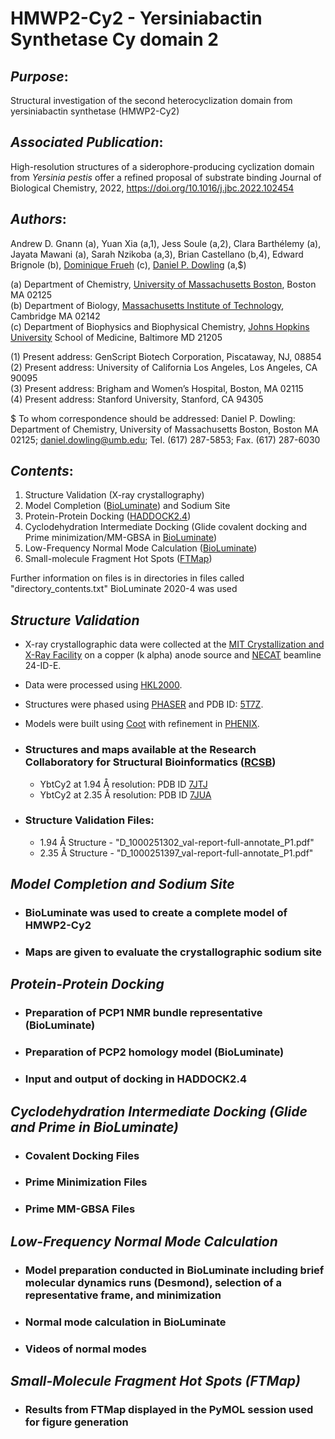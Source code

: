 **HMWP2-Cy2** - Yersiniabactin Synthetase Cy domain 2
=====================================================

*Purpose*:  
----------
Structural investigation of the second heterocyclization domain from yersiniabactin synthetase (HMWP2-Cy2)


*Associated Publication*:  
-------------------------
High-resolution structures of a siderophore-producing cyclization domain from *Yersinia pestis* offer a refined proposal of substrate binding
Journal of Biological Chemistry, 2022, https://doi.org/10.1016/j.jbc.2022.102454

*Authors*:  
--------
Andrew D. Gnann (a), Yuan Xia (a,1), Jess Soule (a,2), Clara Barthélemy (a), Jayata Mawani (a), Sarah Nzikoba (a,3), Brian Castellano (b,4), Edward Brignole (b), [Dominique Frueh](https://frueh.med.jhmi.edu/) (c), [Daniel P. Dowling](http://www.dpdowlinglab.net/index.html) (a,$)

(a) Department of Chemistry, [University of Massachusetts Boston](https://www.umb.edu/), Boston MA 02125  
(b) Department of Biology, [Massachusetts Institute of Technology](https://www.mit.edu/), Cambridge MA 02142  
(c) Department of Biophysics and Biophysical Chemistry, [Johns Hopkins University](https://www.jhu.edu/) School of Medicine, Baltimore MD 21205  

(1) Present address: GenScript Biotech Corporation, Piscataway, NJ, 08854  
(2) Present address: University of California Los Angeles, Los Angeles, CA 90095  
(3) Present address: Brigham and Women’s Hospital, Boston, MA 02115  
(4) Present address: Stanford University, Stanford, CA 94305  

$ To whom correspondence should be addressed: Daniel P. Dowling: Department of Chemistry, University of Massachusetts Boston, Boston MA 02125; daniel.dowling@umb.edu; Tel. (617) 287-5853; Fax. (617) 287-6030

*Contents*:  
-----------
1. Structure Validation (X-ray crystallography)
2. Model Completion ([BioLuminate](https://www.schrodinger.com/products/bioluminate)) and Sodium Site
3. Protein-Protein Docking ([HADDOCK2.4](https://wenmr.science.uu.nl/haddock2.4/))
4. Cyclodehydration Intermediate Docking (Glide covalent docking and Prime minimization/MM-GBSA in [BioLuminate](https://www.schrodinger.com/products/bioluminate))
5. Low-Frequency Normal Mode Calculation ([BioLuminate](https://www.schrodinger.com/products/bioluminate))
6. Small-molecule Fragment Hot Spots ([FTMap](https://ftmap.bu.edu/login.php))

Further information on files is in directories in files called "directory_contents.txt"
BioLuminate 2020-4 was used


*Structure Validation*  
---------------------
- X-ray crystallographic data were collected at the [MIT Crystallization and X-Ray Facility](http://web.mit.edu/cld/facilities/facilities.html) on a copper (k alpha) anode source and [NECAT](https://lilith.nec.aps.anl.gov/) beamline 24-ID-E.
- Data were processed using [HKL2000](https://hkl-xray.com/hkl-2000).
- Structures were phased using [PHASER](https://www.phaser.cimr.cam.ac.uk/index.php/Phaser_Crystallographic_Software) and PDB ID: [5T7Z](https://www.rcsb.org/structure/5T7Z).
- Models were built using [Coot](https://www2.mrc-lmb.cam.ac.uk/personal/pemsley/coot/) with refinement in [PHENIX](https://phenix-online.org/documentation/reference/refinement.html).

- ### Structures and maps available at the Research Collaboratory for Structural Bioinformatics ([RCSB](https://www.rcsb.org/))
	- YbtCy2 at 1.94 Å resolution: PDB ID [7JTJ](https://www.rcsb.org/structure/7JTJ)
	- YbtCy2 at 2.35 Å resolution: PDB ID [7JUA](https://www.rcsb.org/structure/7JUA)

- ### Structure Validation Files:
	- 1.94 Å Structure - "D_1000251302_val-report-full-annotate_P1.pdf"
	- 2.35 Å Structure - "D_1000251397_val-report-full-annotate_P1.pdf"


*Model Completion and Sodium Site*  
-------------------
- ### BioLuminate was used to create a complete model of HMWP2-Cy2
- ### Maps are given to evaluate the crystallographic sodium site


*Protein-Protein Docking*  
-------------------------
- ### Preparation of PCP1 NMR bundle representative (BioLuminate)
- ### Preparation of PCP2 homology model (BioLuminate)
- ### Input and output of docking in HADDOCK2.4


*Cyclodehydration Intermediate Docking (Glide and Prime in BioLuminate)*  
---------------------------------------
- ### Covalent Docking Files
- ### Prime Minimization Files
- ### Prime MM-GBSA Files


*Low-Frequency Normal Mode Calculation*  
----------------------
- ### Model preparation conducted in BioLuminate including brief molecular dynamics runs (Desmond), selection of a representative frame, and minimization
- ### Normal mode calculation in BioLuminate
- ### Videos of normal modes


*Small-Molecule Fragment Hot Spots (FTMap)*  
-----------------------------------
- ### Results from FTMap displayed in the PyMOL session used for figure generation

